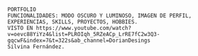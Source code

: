     PORTFOLIO
    FUNCIONALIDADES: MODO OSCURO Y LUMINOSO, IMAGEN DE PERFIL, EXPERIENCIAS, SKILLS, PROYECTOS, HOBBIES.
    VISTO EN https://www.youtube.com/watch?v=oevc88YiYz4&list=PLROIqh_5RZeACp_LrRE7fC2w3Q3-gqcwF&index=7&t=322s&ab_channel=DorianDesings
    Silvina Fernández.
